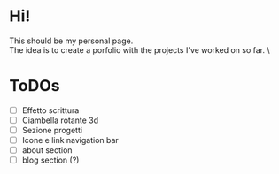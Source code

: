 # Hi!
This should be my personal page. \
The idea is to create a porfolio with the projects I've worked on so far. \

# ToDOs
- [ ] Effetto scrittura
- [ ] Ciambella rotante 3d
- [ ] Sezione progetti
- [ ] Icone e link navigation bar
- [ ] about section
- [ ] blog section (?)
